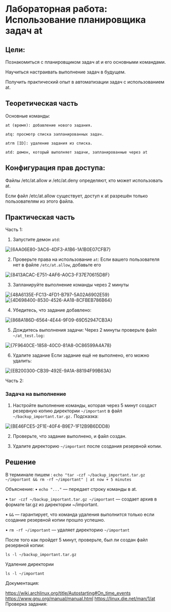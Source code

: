 # Лабораторная работа: Использование планировщика задач at

## Цели:

Познакомиться с планировщиком задач at и его основными командами.

Научиться настраивать выполнение задач в будущем.

Получить практический опыт в автоматизации задач с использованием at.



## Теоретическая часть

Основные команды:
```
at (время): добавление нового задания.
```
```
atq: просмотр списка запланированных задач.
```
```
atrm [ID]: удаление задания из списка.
```
```
atd: демон, который выполняет задачи, запланированные через at
```

## Конфигурация прав доступа:

Файлы /etc/at.allow и /etc/at.deny определяют, кто может использовать at.

Если файл /etc/at.allow существует, доступ к at разрешён только пользователям из этого файла.

## Практическая часть

Часть 1: 

1. Запустите демон ```atd```:
 
![{6AA06E80-3AC6-4DF3-A1B6-1A1B0E07CFB7}](https://github.com/user-attachments/assets/6f7547af-32ea-4d71-9415-5e76fc637084)

2. Проверьте права на использование ```at```:
Если вашего пользователя нет в файле ```/etc/at.allow```, добавьте его

![{8413ACAC-E751-4AF6-A0C3-F37E70615D8F}](https://github.com/user-attachments/assets/90b348eb-2f1b-4651-904a-621c491718cc)

3. Запланируйте выполнение команды через 2 минуты
 
![{48A6135E-FC13-4FD1-B797-5A02A6902E59}](https://github.com/user-attachments/assets/8443e189-87b8-4d59-9fdf-44d00c3bba73)  ![{4D698400-8530-4526-AA18-8CFBEB786B64}](https://github.com/user-attachments/assets/af0df81c-48da-4a70-91b2-558a7ffb1345)

4. Убедитесь, что задание добавлено:

![{868A186D-6564-4E44-9F09-69D52947CB3A}](https://github.com/user-attachments/assets/8134f987-6574-4ce5-98cd-6af22e10a56a)

5. Дождитесь выполнения задачи:
Через 2 минуты проверьте файл ```~/at_test.log:```

![{7F9640CE-1858-40C0-81A8-0C86599A4A78}](https://github.com/user-attachments/assets/0166216e-2b87-41d3-8508-d1d4751456c8)

6. Удалите задание
Если задание ещё не выполнено, его можно удалить:

![{EB200300-CB39-492E-9A1A-88194F99B63A}](https://github.com/user-attachments/assets/34b791ba-1a15-4cfe-9aea-69f401626601)



Часть 2:
### Задача на выполнение

1. Настройте выполнение команды, которая через 5 минут создаст резервную копию директории ```~/important``` в файл ```~/backup_important.tar.gz.```
Подсказка:

![{BE46FCE5-2F1E-40F4-B9E7-1F12B9B6DDD8}](https://github.com/user-attachments/assets/3ea31bbc-9d2e-4ca2-9b88-a329a5f2511b)

2. Проверьте, что задание выполнено, и файл создан.

3. Удалите директорию ```~/important``` после создания резервной копии.

## Решение
В терминале пишем :
```echo "tar -czf ~/backup_important.tar.gz ~/important && rm -rf ~/important" | at now + 5 minutes```

Объяснение:
• ```echo "..."``` — передает строку команды в at.

• ```tar -czf ~/backup_important.tar.gz ~/important``` — создает архив в формате tar.gz из директории ~/important.

• ```&&``` — гарантирует, что команда удаления выполнится только если создание резервной копии прошло успешно.

• ```rm -rf ~/important``` — удаляет директорию ```~/important```

После того как пройдет 5 минут, проверьте, был ли создан файл резервной копии:

```ls -l ~/backup_important.tar.gz```

Удаление директории

```ls -l ~/important```




Документация:

https://wiki.archlinux.org/title/Autostarting#On_time_events
https://www.gnu.org/manual/manual.html
https://linux.die.net/man/1/at
Проверка задания:






